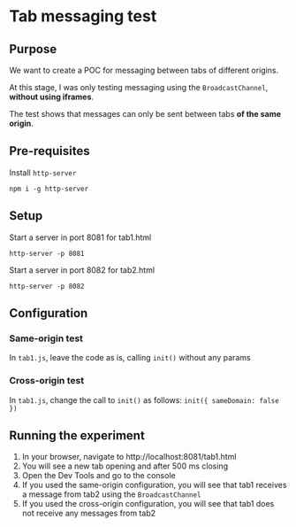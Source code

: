 # Tab messaging test

## Purpose
We want to create a POC for messaging between tabs of different origins.

At this stage, I was only testing messaging using the `BroadcastChannel`, **without using iframes**.

The test shows that messages can only be sent between tabs **of the same origin**.

## Pre-requisites
Install `http-server`
```
npm i -g http-server

```

## Setup
Start a server in port 8081 for tab1.html
```
http-server -p 8081
```
Start a server in port 8082 for tab2.html
```
http-server -p 8082
```

## Configuration
### Same-origin test
In `tab1.js`, leave the code as is, calling `init()` without any params

### Cross-origin test
In `tab1.js`, change the call to `init()` as follows: `init({ sameDomain: false })`



## Running the experiment
1. In your browser, navigate to http://localhost:8081/tab1.html
1. You will see a new tab opening and after 500 ms closing
1. Open the Dev Tools and go to the console
1. If you used the same-origin configuration, you will see that tab1 receives a message from tab2 using the `BroadcastChannel`
1. If you used the cross-origin configuration, you will see that tab1 does not receive any messages from tab2